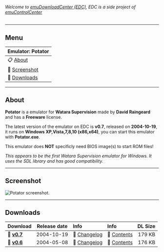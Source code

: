 ###### Welcome to [emuDownloadCenter (EDC)](https://github.com/PhoenixInteractiveNL/emuDownloadCenter/wiki/), EDC is a side project of [emuControlCenter](https://github.com/PhoenixInteractiveNL/emuControlCenter/wiki/)
***
## Menu
| **Emulator: Potator** |
|:---------|
| :clipboard: [About](#about) |
| :sunrise: [Screenshot](#screenshot) |
| :floppy_disk: [Downloads](#downloads) |
***
## About
**Potator** is a emulator for **Watara Supervision** made by **David Raingeard** and has a **Freeware** license.

The latest version of the emulator on EDC is **v0.7**, released on **2004-10-19**, it runs on **Windows XP,Vista,7,8,10 (x86,x64)**, you can start this emulator with **Potator.exe**.

This emulator does **NOT** specificly need BIOS image(s) to start ROM files!

_This appears to be the first Watara Supervision emulator for Windows. It uses the SDL library and has good compatibility._
***
## Screenshot
![](https://raw.githubusercontent.com/PhoenixInteractiveNL/emuDownloadCenter/master/hooks/potator/screen.jpg "Potator screenshot.")
***
## Downloads
| Download | Release date  | Info       | Info       | DL Size    |
|:---------|:-------------:|:-----------|:-----------|-----------:|
| :floppy_disk: [**v0.7**](https://github.com/PhoenixInteractiveNL/edc-repo0001/raw/master/potator/0.7.7z) | 2004-10-19 | :page_facing_up: [Changelog](https://github.com/PhoenixInteractiveNL/edc-repo0001/blob/master/potator/0.7_changelog.txt) | :mag_right: [Contents](https://github.com/PhoenixInteractiveNL/edc-repo0001/blob/master/potator/0.7_contents.txt) | 179 KB |
| :floppy_disk: [**v0.6**](https://github.com/PhoenixInteractiveNL/edc-repo0001/raw/master/potator/0.6.7z) | 2004-05-08 | :page_facing_up: [Changelog](https://github.com/PhoenixInteractiveNL/edc-repo0001/blob/master/potator/0.6_changelog.txt) | :mag_right: [Contents](https://github.com/PhoenixInteractiveNL/edc-repo0001/blob/master/potator/0.6_contents.txt) | 176 KB |

